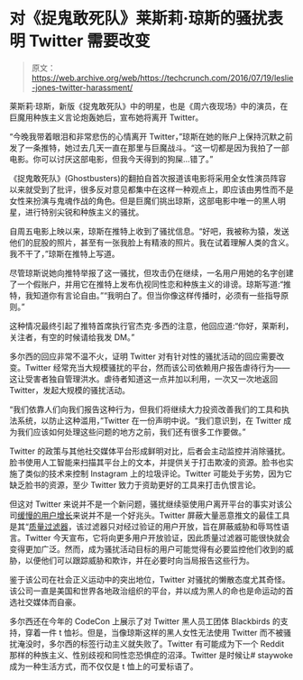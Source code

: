 # 对《捉鬼敢死队》莱斯莉·琼斯的骚扰表明 Twitter 需要改变

> 原文：<https://web.archive.org/web/https://techcrunch.com/2016/07/19/leslie-jones-twitter-harassment/>

莱斯莉·琼斯，新版《捉鬼敢死队》中的明星，也是《周六夜现场》中的演员，在巨魔用种族主义言论炮轰她后，宣布她将离开 Twitter。

“今晚我带着眼泪和非常悲伤的心情离开 Twitter，”琼斯在她的账户上保持沉默之前发了一条推特，她过去几天一直在那里与巨魔战斗。“这一切都是因为我拍了一部电影。你可以讨厌这部电影，但我今天得到的狗屎…错了。”

《捉鬼敢死队》(Ghostbusters)的翻拍自首次报道该电影将采用全女性演员阵容以来就受到了批评，很多反对意见都集中在这样一种观点上，即应该由男性而不是女性来扮演与鬼魂作战的角色。但是巨魔们挑出琼斯，这部电影中唯一的黑人明星，进行特别尖锐和种族主义的骚扰。

自周五电影上映以来，琼斯在推特上收到了骚扰信息。“好吧，我被称为猿，发送他们的屁股的照片，甚至有一张我脸上有精液的照片。我在试着理解人类的含义。我不干了，”琼斯在推特上写道。

尽管琼斯说她向推特举报了这一骚扰，但攻击仍在继续，一名用户用她的名字创建了一个假账户，并用它在推特上发布仇视同性恋和种族主义的诽谤。琼斯写道:“推特，我知道你有言论自由。”“我明白了。但当你像这样传播时，必须有一些指导原则。”

这种情况最终引起了推特首席执行官杰克·多西的注意，他回应道:“你好，莱斯利，关注者，有空的时候请给我发 DM。”

多尔西的回应非常不温不火，证明 Twitter 对有针对性的骚扰活动的回应需要改变。Twitter 经常充当大规模骚扰的平台，然而该公司依赖用户报告虐待行为——这让受害者独自管理洪水。虐待者知道这一点并加以利用，一次又一次地返回 Twitter，发起大规模的骚扰活动。

“我们依靠人们向我们报告这种行为，但我们将继续大力投资改善我们的工具和执法系统，以防止这种滥用，”Twitter 在一份声明中说。“我们意识到，在 Twitter 成为我们应该如何处理这些问题的地方之前，我们还有很多工作要做。”

Twitter 的政策与其他社交媒体平台形成鲜明对比，后者会主动监控并消除骚扰。脸书使用人工智能来扫描其平台上的文本，并提供关于打击欺凌的资源。脸书也实施了类似的技术来控制 Instagram 上的垃圾评论。Twitter 可能处于劣势，因为它缺乏脸书的资源，至少 Twitter 致力于资助更好的工具来打击仇恨言论。

但这对 Twitter 来说并不是一个新问题，骚扰继续驱使用户离开平台的事实对该公司[缓慢的用户增长](https://web.archive.org/web/20221007104258/http://www.nytimes.com/2016/02/11/technology/twitter-earnings-user-growth.html)来说并不是一个好兆头。Twitter 屏蔽大量恶意推文的最佳工具是其“[质量过滤器](https://web.archive.org/web/20221007104258/https://beta.techcrunch.com/2015/03/23/twitter-quality-filter/)，该过滤器只对经过验证的用户开放，旨在屏蔽威胁和辱骂性语言。Twitter 今天宣布，它将向更多用户开放验证，因此质量过滤器可能很快就会变得更加广泛。然而，成为骚扰活动目标的用户可能觉得有必要监控他们收到的威胁，以便他们可以跟踪威胁和欺诈，并在必要时向当局报告这些行为。

鉴于该公司在社会正义运动中的突出地位，Twitter 对骚扰的懒散态度尤其奇怪。该公司一直是美国和世界各地政治组织的平台，并以成为黑人的命也是命运动的首选社交媒体而自豪。

多尔西还在今年的 CodeCon 上展示了对 Twitter 黑人员工团体 Blackbirds 的支持，穿着一件 t 恤衫。但是，当像琼斯这样的黑人女性无法使用 Twitter 而不被骚扰淹没时，多尔西的标签行动主义就失败了。Twitter 有可能成为下一个 Reddit 那样的种族主义、性别歧视和同性恋恐惧症的沼泽。Twitter 是时候让# staywoke 成为一种生活方式，而不仅仅是 t 恤上的可爱标语了。